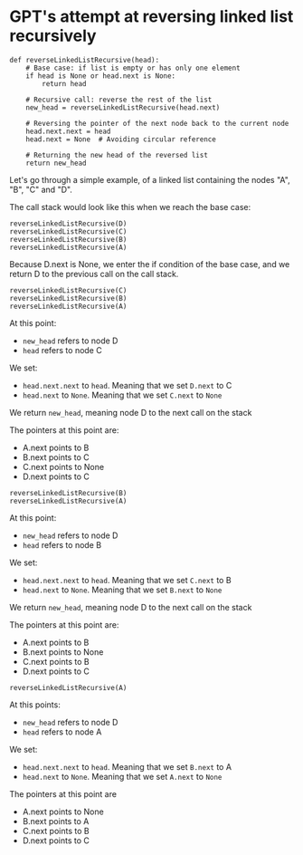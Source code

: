 # GPT's attempt at reversing linked list recursively

```
def reverseLinkedListRecursive(head):
    # Base case: if list is empty or has only one element
    if head is None or head.next is None:
        return head

    # Recursive call: reverse the rest of the list
    new_head = reverseLinkedListRecursive(head.next)

    # Reversing the pointer of the next node back to the current node
    head.next.next = head
    head.next = None  # Avoiding circular reference

    # Returning the new head of the reversed list
    return new_head
```

Let's go through a simple example, of a linked list containing the nodes "A", "B", "C" and "D".

The call stack would look like this when we reach the base case:

```
reverseLinkedListRecursive(D)
reverseLinkedListRecursive(C)
reverseLinkedListRecursive(B)
reverseLinkedListRecursive(A)
```

Because D.next is None, we enter the if condition of the base case, and we return D to the previous call on the call stack.

```
reverseLinkedListRecursive(C)
reverseLinkedListRecursive(B)
reverseLinkedListRecursive(A)
```

At this point:
- `new_head` refers to node D
- `head` refers to node C

We set: 
- `head.next.next` to `head`. Meaning that we set `D.next` to C
- `head.next` to `None`. Meaning that we set `C.next` to `None`

We return `new_head`, meaning node D to the next call on the stack

The pointers at this point are:
- A.next points to B
- B.next points to C
- C.next points to None
- D.next points to C


```
reverseLinkedListRecursive(B)
reverseLinkedListRecursive(A)
```

At this point:
- `new_head` refers to node D
- `head` refers to node B

We set:
- `head.next.next` to `head`. Meaning that we set `C.next` to B
- `head.next` to `None`. Meaning that we set `B.next` to `None`

We return `new_head`, meaning node D to the next call on the stack

The pointers at this point are:
- A.next points to B
- B.next points to None
- C.next points to B
- D.next points to C

```
reverseLinkedListRecursive(A)
```

At this points:
- `new_head` refers to node D
- `head` refers to node A

We set:
- `head.next.next` to `head`. Meaning that we set `B.next` to A
- `head.next` to `None`. Meaning that we set `A.next` to `None`

The pointers at this point are 
- A.next points to None
- B.next points to A
- C.next points to B
- D.next points to C
